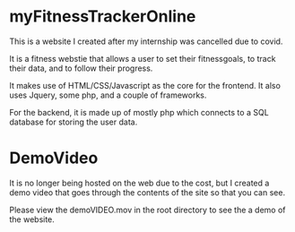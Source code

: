 # myFitnessTrackerOnline

This is a website I created after my internship was cancelled due to covid. 

It is a fitness webstie that allows a user to set their fitnessgoals, to track their data, and to follow their progress.

It makes use of HTML/CSS/Javascript as the core for the frontend. It also uses Jquery, some php, and a couple of frameworks.

For the backend, it is made up of mostly php which connects to a SQL database for storing the user data.

# DemoVideo

It is no longer being hosted on the web due to the cost, but I created a demo video that goes through the contents of the site so that you can see.

Please view the demoVIDEO.mov in the root directory to see the a demo of the website.
